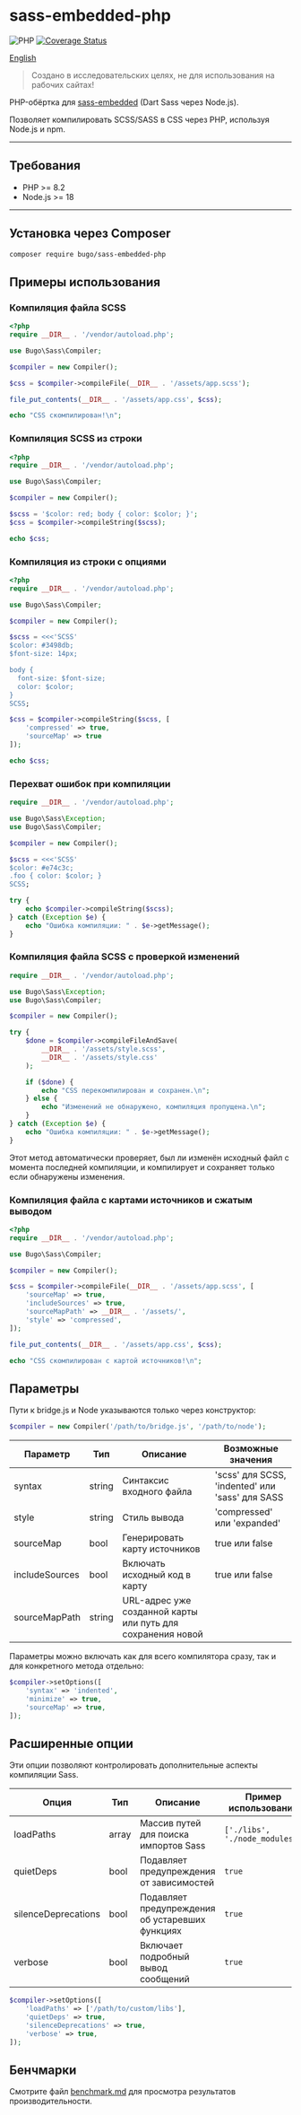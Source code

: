 # sass-embedded-php

![PHP](https://img.shields.io/badge/PHP-^8.2-blue.svg?style=flat)
[![Coverage Status](https://coveralls.io/repos/github/dragomano/sass-embedded-php/badge.svg?branch=main)](https://coveralls.io/github/dragomano/sass-embedded-php?branch=main)

[English](README.md)

> Создано в исследовательских целях, не для использования на рабочих сайтах!

PHP-обёртка для [sass-embedded](https://www.npmjs.com/package/sass-embedded) (Dart Sass через Node.js).

Позволяет компилировать SCSS/SASS в CSS через PHP, используя Node.js и npm.

---

## Требования

- PHP >= 8.2
- Node.js >= 18

---

## Установка через Composer

```bash
composer require bugo/sass-embedded-php
```

## Примеры использования

### Компиляция файла SCSS

```php
<?php
require __DIR__ . '/vendor/autoload.php';

use Bugo\Sass\Compiler;

$compiler = new Compiler();

$css = $compiler->compileFile(__DIR__ . '/assets/app.scss');

file_put_contents(__DIR__ . '/assets/app.css', $css);

echo "CSS скомпилирован!\n";
```

### Компиляция SCSS из строки

```php
<?php
require __DIR__ . '/vendor/autoload.php';

use Bugo\Sass\Compiler;

$compiler = new Compiler();

$scss = '$color: red; body { color: $color; }';
$css = $compiler->compileString($scss);

echo $css;
```

### Компиляция из строки с опциями

```php
<?php
require __DIR__ . '/vendor/autoload.php';

use Bugo\Sass\Compiler;

$compiler = new Compiler();

$scss = <<<'SCSS'
$color: #3498db;
$font-size: 14px;

body {
  font-size: $font-size;
  color: $color;
}
SCSS;

$css = $compiler->compileString($scss, [
    'compressed' => true,
    'sourceMap' => true
]);

echo $css;
```

### Перехват ошибок при компиляции

```php
require __DIR__ . '/vendor/autoload.php';

use Bugo\Sass\Exception;
use Bugo\Sass\Compiler;

$compiler = new Compiler();

$scss = <<<'SCSS'
$color: #e74c3c;
.foo { color: $color; }
SCSS;

try {
    echo $compiler->compileString($scss);
} catch (Exception $e) {
    echo "Ошибка компиляции: " . $e->getMessage();
}
```

### Компиляция файла SCSS с проверкой изменений

```php
require __DIR__ . '/vendor/autoload.php';

use Bugo\Sass\Exception;
use Bugo\Sass\Compiler;

$compiler = new Compiler();

try {
    $done = $compiler->compileFileAndSave(
        __DIR__ . '/assets/style.scss',
        __DIR__ . '/assets/style.css'
    );

    if ($done) {
        echo "CSS перекомпилирован и сохранен.\n";
    } else {
        echo "Изменений не обнаружено, компиляция пропущена.\n";
    }
} catch (Exception $e) {
    echo "Ошибка компиляции: " . $e->getMessage();
}
```

Этот метод автоматически проверяет, был ли изменён исходный файл с момента последней компиляции, и компилирует и сохраняет только если обнаружены изменения.

### Компиляция файла с картами источников и сжатым выводом

```php
<?php
require __DIR__ . '/vendor/autoload.php';

use Bugo\Sass\Compiler;

$compiler = new Compiler();

$css = $compiler->compileFile(__DIR__ . '/assets/app.scss', [
    'sourceMap' => true,
    'includeSources' => true,
    'sourceMapPath' => __DIR__ . '/assets/',
    'style' => 'compressed',
]);

file_put_contents(__DIR__ . '/assets/app.css', $css);

echo "CSS скомпилирован с картой источников!\n";
```

## Параметры

Пути к bridge.js и Node указываются только через конструктор:

```php
$compiler = new Compiler('/path/to/bridge.js', '/path/to/node');
```

| Параметр | Тип | Описание | Возможные значения |
|-------|----|----------|--------------|
| syntax | string | Синтаксис входного файла | 'scss' для SCSS, 'indented' или 'sass' для SASS |
| style | string | Стиль вывода | 'compressed' или 'expanded' |
| sourceMap | bool | Генерировать карту источников | true или false |
| includeSources | bool | Включать исходный код в карту | true или false |
| sourceMapPath | string | URL-адрес уже созданной карты или путь для сохранения новой | |

Параметры можно включать как для всего компилятора сразу, так и для конкретного метода отдельно:

```php
$compiler->setOptions([
    'syntax' => 'indented',
    'minimize' => true,
    'sourceMap' => true,
]);
```

## Расширенные опции

Эти опции позволяют контролировать дополнительные аспекты компиляции Sass.

| Опция | Тип | Описание | Пример использования |
|--------|------|-------------|---------------------|
| loadPaths | array<string> | Массив путей для поиска импортов Sass | `['./libs', './node_modules']` |
| quietDeps | bool | Подавляет предупреждения от зависимостей | `true` |
| silenceDeprecations | bool | Подавляет предупреждения об устаревших функциях | `true` |
| verbose | bool | Включает подробный вывод сообщений | `true` |

```php
$compiler->setOptions([
    'loadPaths' => ['/path/to/custom/libs'],
    'quietDeps' => true,
    'silenceDeprecations' => true,
    'verbose' => true,
]);
```

## Бенчмарки

Смотрите файл [benchmark.md](benchmark.md) для просмотра результатов производительности.